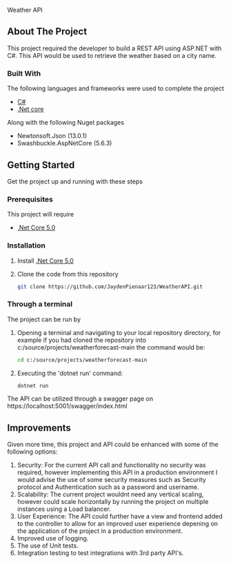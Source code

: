 
Weather API

<!-- ABOUT THE PROJECT -->
## About The Project

This project required the developer to build a REST API using ASP.NET with C#. This API would be used to retrieve the weather based on a city name.


### Built With

The following languages and frameworks were used to complete the project

* [C#](https://docs.microsoft.com/en-us/dotnet/csharp/)
* [.Net core](https://dotnet.microsoft.com/en-us/download/)

Along with the following Nuget packages

* Newtonsoft.Json (13.0.1)
* Swashbuckle.AspNetCore (5.6.3)


<!-- GETTING STARTED -->
## Getting Started

Get the project up and running with these steps

### Prerequisites

This project will require

* [.Net Core 5.0](https://dotnet.microsoft.com/en-us/download/dotnet/5.0)

### Installation

1. Install [.Net Core 5.0](https://dotnet.microsoft.com/en-us/download/dotnet/5.0/)
2. Clone the code from this repository

   ```sh
   git clone https://github.com/JaydenPienaar123/WeatherAPI.git
   ```

<!-- USAGE EXAMPLES -->
### Through a terminal

The project can be run by
1. Opening a terminal and navigating to your local repository directory, for example if you had cloned the repository into c:/source/projects/weatherforecast-main
  the command would be:
  
   ```sh
   cd c:/source/projects/weatherforecast-main
   ```
2. Executing the 'dotnet run' command:

   ```sh
   dotnet run
   ```

The API can be utilized through a swagger page on https://localhost:5001/swagger/index.html

<!-- IMPROVEMENTS -->
## Improvements

Given more time, this project and API could be enhanced with some of the following options:
1) Security: For the current API call and functionality no security was required, however implementing this API in a production environment I would
   advise the use of some security measures such as Security protocol and Authentication such as a password and username.
2) Scalability: The current project wouldnt need any vertical scaling, however could scale horizontally by running the project on multiple instances using a Load balancer.
3) User Experience: The API could further have a view and frontend added to the controller to allow for an improved user experience depening on the application of the 
   project in a production environment.
4) Improved use of logging.
5) The use of Unit tests.
6) Integration testing to test integrations with 3rd party API's.